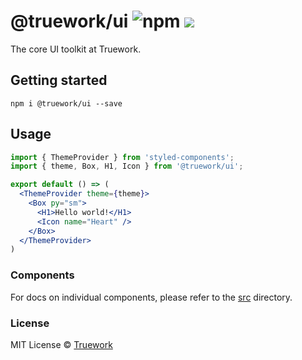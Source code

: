 # @truework/ui ![npm](https://img.shields.io/npm/v/@truework/ui) [![](https://badgen.net/bundlephobia/minzip/@truework/ui)](https://bundlephobia.com/result?p=@truework/ui)

The core UI toolkit at Truework.


## Getting started
```
npm i @truework/ui --save
```

## Usage

```jsx
import { ThemeProvider } from 'styled-components';
import { theme, Box, H1, Icon } from '@truework/ui';

export default () => (
  <ThemeProvider theme={theme}>
    <Box py="sm">
      <H1>Hello world!</H1>
      <Icon name="Heart" />
    </Box>
  </ThemeProvider>
)
```

### Components

For docs on individual components, please refer to the [src](https://github.com/truework/ui/tree/master/packages/ui/src) directory.

### License

MIT License © [Truework](https://truework.com)
